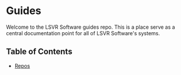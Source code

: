 # Guides

Welcome to the LSVR Software guides repo. This is a place serve as a central
documentation point for all of LSVR Software's systems.

## Table of Contents

* [Repos](repos.md)
